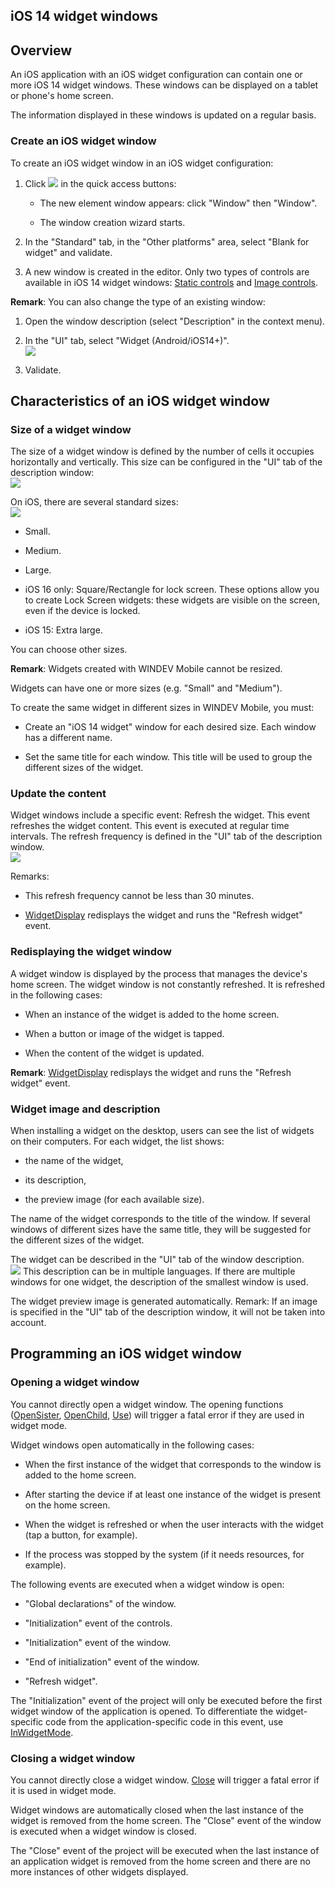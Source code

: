 
## iOS 14 widget windows
			

<a name="NOTE1"></a>
<a name="NOTE1_1"></a>


## Overview
<a name="overview_ELTTEXTE000219"></a>
An iOS application with an iOS widget configuration can contain one or more iOS 14 widget windows. These windows can be displayed on a tablet or phone's home screen. 

The information displayed in these windows is updated on a regular basis.
<a name="NOTE1_2"></a>


### Create an iOS widget window
<a name="create_ios_widget_window_ELTPARAGRAPHE000016"></a>

To create an iOS widget window in an iOS widget configuration: 

1. Click ![](https://doc.pcsoft.fr/en-US/images/image.awp?langid=3&name=ico_nouveau.gif) in the quick access buttons: 

	- The new element window appears: click "Window" then "Window". 

	- The window creation wizard starts.




2. In the "Standard" tab, in the "Other platforms" area, select "Blank for widget" and validate.

3. A new window is created in the editor. Only two types of controls are available in iOS 14 widget windows: [Static controls](../WDChamp/1013179.md) and [Image controls](../WDChamp/1013218.md).




**Remark**: You can also change the type of an existing window: 

1. Open the window description (select "Description" in the context menu). 

2. In the "UI" tab, select "Widget (Android/iOS14+)". <br>![](https://doc.pcsoft.fr/en-US/images/image.awp?langid=3&name=Fen%EAtre_ios_Widget%20-%20HC%20N%B0001.gif)


3. Validate. 




<a name="NOTE2"></a>
<a name="NOTE2_1"></a>


## Characteristics of an iOS widget window
<a name="characteristics_ios_widget_window_ELTTEXTE000249"></a>


### Size of a widget window
<a name="size_widget_window_ELTPARAGRAPHE000047"></a>

The size of a widget window is defined by the number of cells it occupies horizontally and vertically. This size can be configured in the "UI" tab of the description window: <br>![](https://doc.pcsoft.fr/en-US/images/image.awp?langid=3&name=Fen%EAtre_ios_Widget%20-%20HC%20N%B0003.gif)


On iOS, there are several standard sizes: <br>![](https://doc.pcsoft.fr/en-US/images/image.awp?langid=3&name=Fen%EAtre_ios_Widget%20-%20HC%20N%B0002.gif)


- Small.

- Medium.

- Large.

- iOS 16 only: Square/Rectangle for lock screen. 
	These options allow you to create Lock Screen widgets: these widgets are visible on the screen, even if the device is locked.

- iOS 15: Extra large.


You can choose other sizes. 

**Remark**: Widgets created with WINDEV Mobile cannot be resized. 

Widgets can have one or more sizes (e.g. "Small" and "Medium"). 

To create the same widget in different sizes in WINDEV Mobile, you must: 

- Create an "iOS 14 widget" window for each desired size. Each window has a different name. 

- Set the same title for each window. This title will be used to group the different sizes of the widget.  





### Update the content
<a name="update_the_content_ELTPARAGRAPHE000079"></a>

Widget windows include a specific event: Refresh the widget. This event refreshes the widget content. This event is executed at regular time intervals. The refresh frequency is defined in the "UI" tab of the description window. <br>![](https://doc.pcsoft.fr/en-US/images/image.awp?langid=3&name=Fen%EAtre_ios_Widget%20-%20HC%20N%B0003%201.gif)


Remarks: 

- This refresh frequency cannot be less than 30 minutes. 

- [WidgetDisplay](../WDLang3/1000020647.md) redisplays the widget and runs the "Refresh widget" event. 





### Redisplaying the widget window
<a name="redisplaying_the_widget_window_ELTPARAGRAPHE000092"></a>

A widget window is displayed by the process that manages the device's home screen. The widget window is not constantly refreshed. It is refreshed in the following cases: 

- When an instance of the widget is added to the home screen. 

- When a button or image of the widget is tapped. 

- When the content of the widget is updated. 




**Remark**: [WidgetDisplay](../WDLang3/1000020647.md) redisplays the widget and runs the "Refresh widget" event. 


### Widget image and description
<a name="widget_image_and_description_ELTPARAGRAPHE000106"></a>

When installing a widget on the desktop, users can see the list of widgets on their computers. For each widget, the list shows: 

- the name of the widget,

- its description, 

- the preview image (for each available size). 




The name of the widget corresponds to the title of the window. If several windows of different sizes have the same title, they will be suggested for the different sizes of the widget. 

The widget can be described in the "UI" tab of the window description. <br>![](https://doc.pcsoft.fr/en-US/images/image.awp?langid=3&name=Fen%EAtre_ios_Widget%20-%20HC%20N%B0003%202.gif)
This description can be in multiple languages. If there are multiple windows for one widget, the description of the smallest window is used. 

The widget preview image is generated automatically. 
Remark: If an image is specified in the "UI" tab of the description window, it will not be taken into account. 

<a name="NOTE3"></a>
<a name="NOTE3_1"></a>


## Programming an iOS widget window
<a name="programming_ios_widget_window_ELTTEXTE000291"></a>


### Opening a widget window
<a name="opening_widget_window_ELTPARAGRAPHE000129"></a>

You cannot directly open a widget window. The opening functions ([OpenSister](../WDLang1/3038045.md), [OpenChild](../WDLang1/3038021.md), [Use](../WDLang1/3038044.md)) will trigger a fatal error if they are used in widget mode. 

Widget windows open automatically in the following cases: 

- When the first instance of the widget that corresponds to the window is added to the home screen.

- After starting the device if at least one instance of the widget is present on the home screen.

- When the widget is refreshed or when the user interacts with the widget (tap a button, for example). 

- If the process was stopped by the system (if it needs resources, for example). 




The following events are executed when a widget window is open: 

- "Global declarations" of the window.

- "Initialization" event of the controls. 

- "Initialization" event of the window. 

- "End of initialization" event of the window. 

- "Refresh widget". 




The "Initialization" event of the project will only be executed before the first widget window of the application is opened. To differentiate the widget-specific code from the application-specific code in this event, use [InWidgetMode](../WDLang1/1000020649.md).


### Closing a widget window
<a name="closing_widget_window_ELTPARAGRAPHE000163"></a>

You cannot directly close a widget window. [Close](../WDLang1/3038018.md) will trigger a fatal error if it is used in widget mode. 

Widget windows are automatically closed when the last instance of the widget is removed from the home screen. The "Close" event of the window is executed when a widget window is closed.

The "Close" event of the project will be executed when the last instance of an application widget is removed from the home screen and there are no more instances of other widgets displayed.


